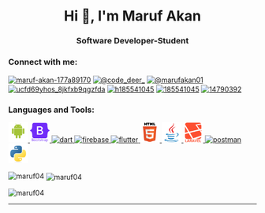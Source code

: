 <h1 align="center">Hi 👋, I'm Maruf Akan</h1>

<h3 align="center">Software Developer-Student</h3>


<h3 align="left">Connect with me:</h3>
<p align="left">
<a href="https://linkedin.com/in/maruf-akan-177a89170" target="blank"><img align="center" src="https://cdn.jsdelivr.net/npm/simple-icons@3.0.1/icons/linkedin.svg" alt="maruf-akan-177a89170" height="30" width="40" /></a>
<a href="https://www.instagram.com/code_deer_/" target="blank"><img align="center" src="https://cdn.jsdelivr.net/npm/simple-icons@3.0.1/icons/instagram.svg" alt="@code_deer_" height="30" width="40" /></a>
<a href="https://medium.com/@marufakan01" target="blank"><img align="center" src="https://cdn.jsdelivr.net/npm/simple-icons@3.0.1/icons/medium.svg" alt="@marufakan01" height="30" width="40" /></a>
<a href="https://www.youtube.com/channel/UCFD69YhoS_8jKfxb9QgzFDA" target="blank"><img align="center" src="https://cdn.jsdelivr.net/npm/simple-icons@3.0.1/icons/youtube.svg" alt="ucfd69yhos_8jkfxb9qgzfda" height="30" width="40" /></a>
<a href="https://www.hackerrank.com/Maruf_Akan" target="blank"><img align="center" src="https://cdn.jsdelivr.net/npm/simple-icons@3.0.1/icons/hackerrank.svg" alt="h185541045" height="30" width="40" /></a>
<a href="https://auth.geeksforgeeks.org/user/185541045" target="blank"><img align="center" src="https://cdn.jsdelivr.net/npm/simple-icons@3.0.1/icons/geeksforgeeks.svg" alt="185541045" height="30" width="40" /></a>
  <a href="https://stackoverflow.com/users/14790392" target="blank"><img align="center" src="https://cdn.jsdelivr.net/npm/simple-icons@3.0.1/icons/stackoverflow.svg" alt="14790392" height="30" width="40" /></a>
</p>

<h3 align="left">Languages and Tools:</h3>
<p align="left"> <a href="https://developer.android.com" target="_blank"> <img src="https://raw.githubusercontent.com/devicons/devicon/master/icons/android/android-original-wordmark.svg" alt="android" width="40" height="40"/> </a> <a href="https://getbootstrap.com" target="_blank"> <img src="https://raw.githubusercontent.com/devicons/devicon/master/icons/bootstrap/bootstrap-plain-wordmark.svg" alt="bootstrap" width="40" height="40"/> </a> <a href="https://dart.dev" target="_blank"> <img src="https://www.vectorlogo.zone/logos/dartlang/dartlang-icon.svg" alt="dart" width="40" height="40"/> </a> <a href="https://firebase.google.com/" target="_blank"> <img src="https://www.vectorlogo.zone/logos/firebase/firebase-icon.svg" alt="firebase" width="40" height="40"/> </a> <a href="https://flutter.dev" target="_blank"> <img src="https://www.vectorlogo.zone/logos/flutterio/flutterio-icon.svg" alt="flutter" width="40" height="40"/> </a> <a href="https://www.w3.org/html/" target="_blank"> <img src="https://raw.githubusercontent.com/devicons/devicon/master/icons/html5/html5-original-wordmark.svg" alt="html5" width="40" height="40"/> </a> <a href="https://www.java.com" target="_blank"> <img src="https://raw.githubusercontent.com/devicons/devicon/master/icons/java/java-original.svg" alt="java" width="40" height="40"/> </a> <a href="https://laravel.com/" target="_blank"> <img src="https://raw.githubusercontent.com/devicons/devicon/master/icons/laravel/laravel-plain-wordmark.svg" alt="laravel" width="40" height="40"/> </a> <a href="https://postman.com" target="_blank"> <img src="https://www.vectorlogo.zone/logos/getpostman/getpostman-icon.svg" alt="postman" width="40" height="40"/> </a> <a href="https://www.python.org" target="_blank"> <img src="https://raw.githubusercontent.com/devicons/devicon/master/icons/python/python-original.svg" alt="python" width="40" height="40"/> </a> </p>

<p><img align="left" src="https://github-readme-stats.vercel.app/api/top-langs?username=maruf04&show_icons=true&locale=en&layout=compact" alt="maruf04" /></p>

<p>&nbsp;<img align="center" src="https://github-readme-stats.vercel.app/api?username=maruf04&show_icons=true&locale=en" alt="maruf04" /></p>

<p><img align="center" src="https://github-readme-streak-stats.herokuapp.com/?user=maruf04&" alt="maruf04" /></p>





------------

<!-- 
<p align="left"> <img src="https://komarev.com/ghpvc/?username=maruf04&label=Profile%20views&color=0e75b6&style=flat" alt="maruf04" /> </p>
<img src="https://media1.giphy.com/media/YkXNjAkG7CfEVx3gcy/giphy.gif"  >
<img src="https://developers.giphy.com/branch/master/static/api-c99e353f761d318322c853c03ebcf21b.gif" width="400" >
-->
<!--
**maruf04/maruf04** is a ✨ _special_ ✨ repository because its `README.md` (this file) appears on your GitHub profile.

Here are some ideas to get you started:

- 🔭 I’m currently working on ...
- 🌱 I’m currently learning ...
- 👯 I’m looking to collaborate on ...
- 🤔 I’m looking for help with ...
- 💬 Ask me about ...
- 📫 How to reach me: ...
- 😄 Pronouns: ...
- ⚡ Fun fact: ...
-->
